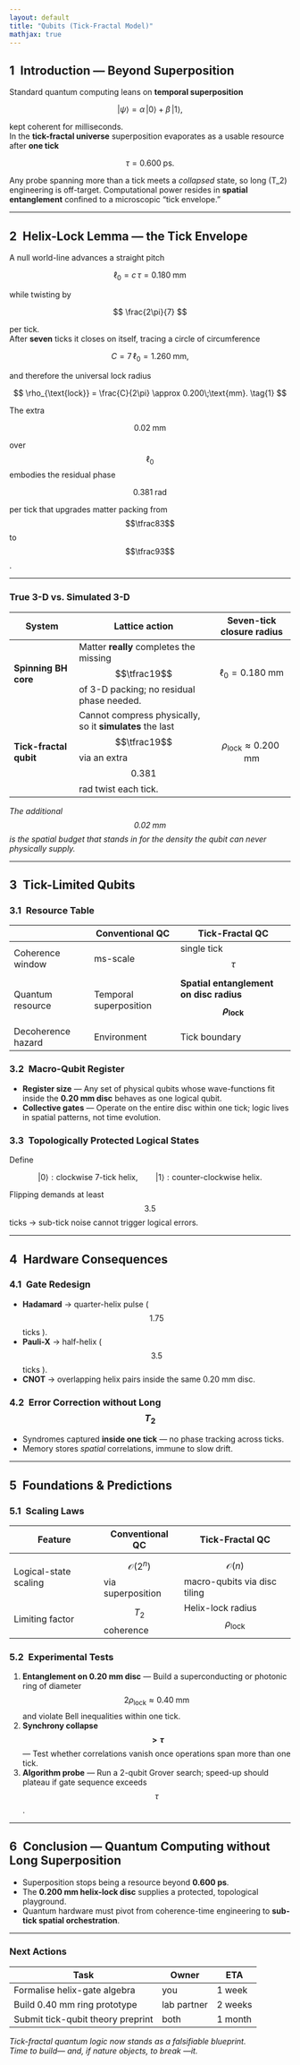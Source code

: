 ```yaml
---
layout: default
title: "Qubits (Tick-Fractal Model)"
mathjax: true
---
```


## 1 Introduction — Beyond Superposition  

Standard quantum computing leans on **temporal superposition**

$$
\lvert\psi\rangle = \alpha\,\lvert 0\rangle + \beta\,\lvert 1\rangle ,
$$

kept coherent for milliseconds.  
In the **tick-fract​al universe** superposition evaporates as a usable
resource after **one tick**

$$
\tau = 0.600\;\text{ps}.
$$

Any probe spanning more than a tick meets a *collapsed* state, so long
\(T_2\) engineering is off-target.  Computational power resides in
**spatial entanglement** confined to a microscopic “tick envelope.”

---

## 2 Helix-Lock Lemma — the Tick Envelope  

A null world-line advances a straight pitch  

$$
\ell_0 = c\,\tau = 0.180\;\text{mm}
$$

while twisting by  

$$
\frac{2\pi}{7}
$$  

per tick.  
After **seven** ticks it closes on itself, tracing a circle of
circumference  

$$
C = 7\,\ell_0 = 1.260\;\text{mm},
$$

and therefore the universal lock radius  

$$
\rho_{\text{lock}} = \frac{C}{2\pi} \approx 0.200\;\text{mm}. \tag{1}
$$

The extra  

$$
0.02\;\text{mm}
$$  

over $$\ell_0$$ embodies the residual phase  

$$
0.381\;\text{rad}
$$  

per tick that upgrades matter packing from $$\tfrac83$$ to $$\tfrac93$$.

---

<div class="note" markdown="1">

### True 3-D vs. Simulated 3-D  

| System | Lattice action | Seven-tick closure radius |
|--------|----------------|---------------------------|
| **Spinning BH core** | Matter **really** completes the missing $$\tfrac19$$ of 3-D packing; no residual phase needed. | $$\ell_0 = 0.180\;\text{mm}$$ |
| **Tick-fract​al qubit** | Cannot compress physically, so it **simulates** the last $$\tfrac19$$ via an extra $$0.381$$ rad twist each tick. | $$\rho_{\text{lock}} \approx 0.200\;\text{mm}$$ |

*The additional $$0.02\;\text{mm}$$ is the spatial budget that stands in
for the density the qubit can never physically supply.*

</div>

---

## 3 Tick-Limited Qubits  

### 3.1 Resource Table  

|                      | Conventional QC | Tick-Fract​al QC |
|----------------------|-----------------|-----------------|
| Coherence window     | ms-scale        | single tick $$\tau$$ |
| Quantum resource     | Temporal superposition | **Spatial entanglement on disc radius $$\rho_{\text{lock}}$$** |
| Decoherence hazard   | Environment     | Tick boundary |

### 3.2 Macro-Qubit Register  

* **Register size** — Any set of physical qubits whose wave-functions
  fit inside the **0.20 mm disc** behaves as one logical qubit.  
* **Collective gates** — Operate on the entire disc within one tick;
  logic lives in spatial patterns, not time evolution.

### 3.3 Topologically Protected Logical States  

Define  

$$
\lvert 0\rangle : \text{clockwise 7-tick helix},
\qquad
\lvert 1\rangle : \text{counter-clockwise helix}.
$$

Flipping demands at least $$3.5$$ ticks → sub-tick noise cannot trigger
logical errors.

---

## 4 Hardware Consequences  

### 4.1 Gate Redesign  

* **Hadamard** → quarter-helix pulse ( $$1.75$$ ticks ).  
* **Pauli-X** → half-helix ( $$3.5$$ ticks ).  
* **CNOT** → overlapping helix pairs inside the same 0.20 mm disc.

### 4.2 Error Correction without Long $$T_2$$  

* Syndromes captured **inside one tick** — no phase tracking across
  ticks.  
* Memory stores *spatial* correlations, immune to slow drift.

---

## 5 Foundations & Predictions  

### 5.1 Scaling Laws  

| Feature | Conventional QC | Tick-Fract​al QC |
|---------|-----------------|-----------------|
| Logical-state scaling | $$\mathcal O(2^n)$$ via superposition | $$\mathcal O(n)$$ macro-qubits via disc tiling |
| Limiting factor       | $$T_2$$ coherence | Helix-lock radius $$\rho_{\text{lock}}$$ |

### 5.2 Experimental Tests  

1. **Entanglement on 0.20 mm disc** — Build a superconducting or
   photonic ring of diameter $$2\rho_{\text{lock}}\approx0.40\;\text{mm}$$
   and violate Bell inequalities within one tick.  
2. **Synchrony collapse $$>\tau$$** — Test whether correlations vanish
   once operations span more than one tick.  
3. **Algorithm probe** — Run a 2-qubit Grover search; speed-up should
   plateau if gate sequence exceeds $$\tau$$.

---

## 6 Conclusion — Quantum Computing without Long Superposition  

* Superposition stops being a resource beyond **0.600 ps**.  
* The **0.200 mm helix-lock disc** supplies a protected, topological
  playground.  
* Quantum hardware must pivot from coherence-time engineering to
  **sub-tick spatial orchestration**.

---

### Next Actions  

| Task | Owner | ETA |
|------|-------|-----|
| Formalise helix-gate algebra | you | 1 week |
| Build 0.40 mm ring prototype | lab partner | 2 weeks |
| Submit tick-qubit theory preprint | both | 1 month |

*Tick-fract​al quantum logic now stands as a falsifiable blueprint.  
Time to build— and, if nature objects, to break —it.*
